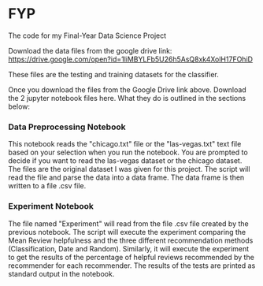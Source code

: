# FYP
The code for my Final-Year Data Science Project

Download the data files from the google drive link: https://drive.google.com/open?id=1liMBYLFb5U26h5AsQ8xk4XolH17FOhiD

These files are the testing and training datasets for the classifier.

Once you download the files from the Google Drive link above. Download the 2 jupyter notebook files here. What they do is outlined in the sections below:

### Data Preprocessing Notebook

This notebook reads the "chicago.txt" file or the "las-vegas.txt" text file based on your selection when you run the notebook. You are prompted to decide if you want to read the las-vegas dataset or the chicago dataset. The files are the original dataset I was given for this project. The script will read the file and parse the data into a data frame. The data frame is then written to a file .csv file.

### Experiment Notebook
The file named "Experiment" will read from the file .csv file created by the previous notebook. The script will execute the experiment comparing the Mean Review helpfulness and the three different recommendation methods (Classification, Date and Random). Similarly, it will execute the experiment to get the results of the percentage of helpful reviews recommended by the recommender for each recommender. The results of the tests are printed as standard output in the notebook. 




